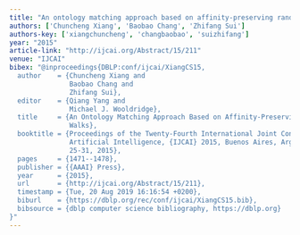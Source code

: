 ```yaml
---
title: "An ontology matching approach based on affinity-preserving random walks"
authors: ['Chuncheng Xiang', 'Baobao Chang', 'Zhifang Sui']
authors-key: ['xiangchuncheng', 'changbaobao', 'suizhifang']
year: "2015"
article-link: "http://ijcai.org/Abstract/15/211"
venue: "IJCAI"
bibex: "@inproceedings{DBLP:conf/ijcai/XiangCS15,
  author    = {Chuncheng Xiang and
               Baobao Chang and
               Zhifang Sui},
  editor    = {Qiang Yang and
               Michael J. Wooldridge},
  title     = {An Ontology Matching Approach Based on Affinity-Preserving Random
               Walks},
  booktitle = {Proceedings of the Twenty-Fourth International Joint Conference on
               Artificial Intelligence, {IJCAI} 2015, Buenos Aires, Argentina, July
               25-31, 2015},
  pages     = {1471--1478},
  publisher = {{AAAI} Press},
  year      = {2015},
  url       = {http://ijcai.org/Abstract/15/211},
  timestamp = {Tue, 20 Aug 2019 16:16:54 +0200},
  biburl    = {https://dblp.org/rec/conf/ijcai/XiangCS15.bib},
  bibsource = {dblp computer science bibliography, https://dblp.org}
}"
---
```

